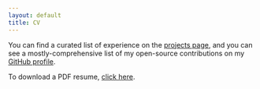 ```yaml
---
layout: default
title: CV
---
```


You can find a curated list of experience on the [projects page](/projects/), and you can see a mostly-comprehensive list of my open-source contributions on my [GitHub profile](https://github.com/ajb/).

To download a PDF resume, [click here](/resume.pdf).
